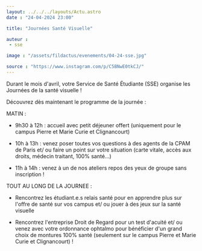 ```yaml
---
layout: ../../../layouts/Actu.astro
date : "24-04-2024 23:00"

title: "Journées Santé Visuelle"

auteur :
 - sse

image : "/assets/fildactus/evenements/04-24-sse.jpg"

source : "https://www.instagram.com/p/C5BNwE0tkCJ/"
---
```


Durant le mois d'avril, votre Service de Santé Étudiante (SSE) organise les Journées de la santé visuelle !

Découvrez dès maintenant le programme de la journée :

MATIN :

- 9h30 à 12h : accueil avec petit déjeuner offert (uniquement pour le campus Pierre et Marie Curie et Clignancourt)

- 10h à 13h : venez poser toutes vos questions à des agents de la CPAM de Paris et/ ou faire un point sur votre situation (carte vitale, accès aux droits, médecin traitant, 100% santé...)

- 11h à 14h : venez à un de nos ateliers repos des yeux de groupe sans inscription !

TOUT AU LONG DE LA JOURNEE :

- Rencontrez les étudiant.e.s relais santé pour en apprendre plus sur l'offre de santé sur vos campus et/ ou jouer à des jeux sur la santé visuelle

- Rencontrez l'entreprise Droit de Regard pour un test d'acuité et/ ou venez avec votre ordonnance ophtalmo pour bénéficier d'un grand choix de montures 100% santé (seulement sur le campus Pierre et Marie Curie et Clignancourt) !